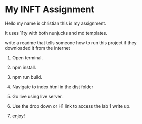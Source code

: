 
# My INFT Assignment

Hello my name is christian this is my assignment.

It uses 11ty with both nunjucks and md templates.

write a readme that tells someone how to run this project if they downloaded it from the internet

1. Open terminal.   
2. npm install.
3. npm run build.
4. Navigate to index.html in the dist folder
5. Go live using live server.
6. Use the drop down or H1 link to access the lab 1 write up.

7. enjoy!